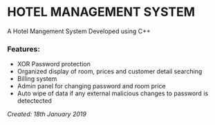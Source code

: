 # HOTEL MANAGEMENT SYSTEM
A Hotel Mangement System Developed using C++

### Features:
- XOR Password protection
- Organized display of room, prices and customer detail searching
- Billing system
- Admin panel for changing password and room price
- Auto wipe of data if any external malicious changes to password is detectected

*Created: 18th January 2019*
